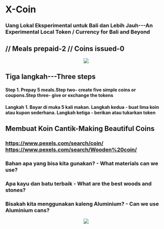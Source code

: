 # X-Coin

### Uang Lokal Eksperimental untuk Bali dan Lebih Jauh---An Experimental Local Token / Currency for Bali and Beyond
## // Meals prepaid-2 // Coins issued-0 

<p align="center">
<img src="https://raw.githubusercontent.com/Morningstar88/X/main/pics/midnight-first-screen.png">
</p>

## Tiga langkah---Three steps
#### Step 1. Prepay 5 meals.Step two- create five simple coins or coupons.Step three- give or exchange the tokens
#### Langkah 1. Bayar di muka 5 kali makan. Langkah kedua - buat lima koin atau kupon sederhana. Langkah ketiga - berikan atau tukarkan token

## Membuat Koin Cantik-Making Beautiful Coins
### https://www.pexels.com/search/coin/ https://www.pexels.com/search/Wooden%20coin/
### Bahan apa yang bisa kita gunakan? - What materials can we use?
### Apa kayu dan batu terbaik - What are the best woods and stones?
### Bisakah kita menggunakan kaleng Aluminium? - Can we use Aluminium cans?


<p align="center">
<img src="https://raw.githubusercontent.com/Morningstar88/X/main/pics/Kalki-Better-Screenshot.png">
</p>
